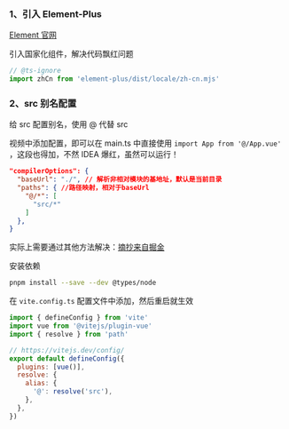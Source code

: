 ### 1、引入 Element-Plus

[Element 官网](http://element-plus.org/zh-CN/guide/quickstart.html)

引入国家化组件，解决代码飘红问题

```js
// @ts-ignore
import zhCn from 'element-plus/dist/locale/zh-cn.mjs'
```

### 2、src 别名配置

给 src 配置别名，使用 @ 代替 src

视频中添加配置，即可以在 main.ts 中直接使用 `import App from '@/App.vue'` ，这段也得加，不然 IDEA 爆红，虽然可以运行！

```json
"compilerOptions": {
  "baseUrl": "./", // 解析非相对模块的基地址，默认是当前目录
  "paths": { //路径映射，相对于baseUrl
    "@/*": [
      "src/*"
    ]
  },
}
```

实际上需要通过其他方法解决：[摘抄来自掘金](https://juejin.cn/post/7246940748168085564)

安装依赖

```sh
pnpm install --save --dev @types/node
```

在 `vite.config.ts` 配置文件中添加，然后重启就生效

```js
import { defineConfig } from 'vite'
import vue from '@vitejs/plugin-vue'
import { resolve } from 'path'

// https://vitejs.dev/config/
export default defineConfig({
  plugins: [vue()],
  resolve: {
    alias: {
      '@': resolve('src'),
    },
  },
})
```

